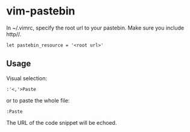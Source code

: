 vim-pastebin
============

In ~/.vimrc, specify the root url to your pastebin. Make sure you include http//.  
```
let pastebin_resource = '<root url>'
```

Usage
----
Visual selection: 
```
:'<,'>Paste
```
or to paste the whole file:

```
:Paste
```
The URL of the code snippet will be echoed. 